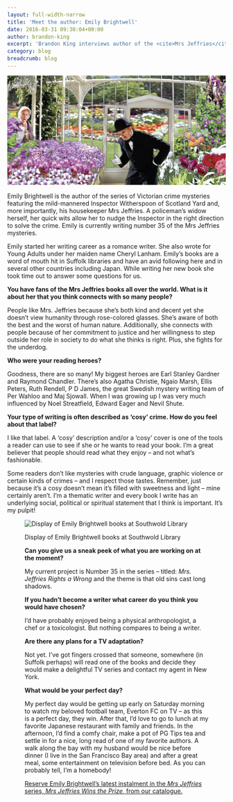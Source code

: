 ```yaml
---
layout: full-width-narrow
title: 'Meet the author: Emily Brightwell'
date: 2016-03-31 09:30:04+00:00
author: brandon-king
excerpt: 'Brandon King interviews author of the <cite>Mrs Jeffries</cite> series, Emily Brightwell.'
category: blog
breadcrumb: blog
---
```

![Mrs Jeffries wins the prize](/images/featured/featured-mrs-jeffries-wins-the-prize.jpg)

Emily Brightwell is the author of the series of Victorian crime mysteries featuring the mild-mannered Inspector Witherspoon of Scotland Yard and, more importantly, his housekeeper Mrs Jeffries. A policeman&#8217;s widow herself, her quick wits allow her to nudge the Inspector in the right direction to solve the crime. Emily is currently writing number 35 of the Mrs Jeffries mysteries.

Emily started her writing career as a romance writer. She also wrote for Young Adults under her maiden name Cheryl Lanham. Emily’s books are a word of mouth hit in Suffolk libraries and have an avid following here and in several other countries including Japan. While writing her new book she took time out to answer some questions for us.

**You have fans of the Mrs Jeffries books all over the world. What is it about her that you think connects with so many people?**

People like Mrs. Jeffries because she’s both kind and decent yet she doesn’t view humanity through rose-colored glasses. She’s aware of both the best and the worst of human nature. Additionally, she connects with people because of her commitment to justice and her willingness to step outside her role in society to do what she thinks is right. Plus, she fights for the underdog.

**Who were your reading heroes?**

Goodness, there are so many! My biggest heroes are Earl Stanley Gardner and Raymond Chandler. There’s also Agatha Christie, Ngaio Marsh, Ellis Peters, Ruth Rendell, P D James, the great Swedish mystery writing team of Per Wahloo and Maj Sjowall. When I was growing up I was very much influenced by Noel Streatfield, Edward Eager and Nevil Shute.

**Your type of writing is often described as ‘cosy’ crime. How do you feel about that label?**

I like that label. A ‘cosy’ description and/or a ‘cosy’ cover is one of the tools a reader can use to see if she or he wants to read your book. I’m a great believer that people should read what they enjoy &#8211; and not what’s fashionable.

Some readers don’t like mysteries with crude language, graphic violence or certain kinds of crimes &#8211; and I respect those tastes. Remember, just because it’s a cosy doesn’t mean it’s filled with sweetness and light – mine certainly aren’t. I’m a thematic writer and every book I write has an underlying social, political or spiritual statement that I think is important. It’s my pulpit!<figure class="figure alignnone">

![Display of Emily Brightwell books at Southwold Library](http://suffolklibraries.co.uk/wp-content/uploads/2016/03/featured-emily-brightwell-display-southwold.jpg)

Display of Emily Brightwell books at Southwold Library

**Can you give us a sneak peek of what you are working on at the moment?**

My current project is Number 35 in the series &#8211; titled: <cite>Mrs. Jeffries Rights a Wrong</cite> and the theme is that old sins cast long shadows.

**If you hadn’t become a writer what career do you think you would have chosen?**

I’d have probably enjoyed being a physical anthropologist, a chef or a toxicologist. But nothing compares to being a writer.

**Are there any plans for a TV adaptation?**

Not yet. I’ve got fingers crossed that someone, somewhere (in Suffolk perhaps) will read one of the books and decide they would make a delightful TV series and contact my agent in New York.

**What would be your perfect day?**

My perfect day would be getting up early on Saturday morning to watch my beloved football team, Everton FC on TV &#8211; as this is a perfect day, they win. After that, I’d love to go to lunch at my favorite Japanese restaurant with family and friends. In the afternoon, I’d find a comfy chair, make a pot of PG Tips tea and settle in for a nice, long read of one of my favorite authors. A walk along the bay with my husband would be nice before dinner (I live in the San Francisco Bay area) and after a great meal, some entertainment on television before bed. As you can probably tell, I’m a homebody!

[Reserve Emily Brightwell&#8217;s latest instalment in the <cite>Mrs Jeffries</cite> series, <cite>Mrs Jeffries Wins the Prize</cite>, from our catalogue.](https://suffolk.spydus.co.uk/cgi-bin/spydus.exe/ENQ/OPAC/BIBENQ/15504431?QRY=CTIBIB%3C%20IRN(62542560)&QRYTEXT=Mrs.%20Jeffries%20Wins%20the%20Prize%20%3A%20A%20Victorian%20Mystery)
